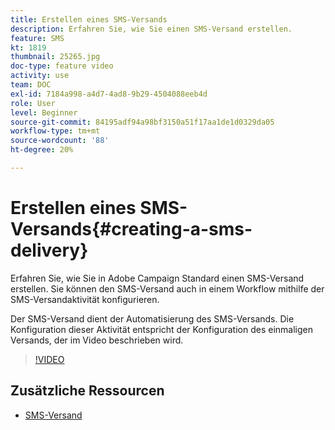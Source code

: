 ```yaml
---
title: Erstellen eines SMS-Versands
description: Erfahren Sie, wie Sie einen SMS-Versand erstellen.
feature: SMS
kt: 1819
thumbnail: 25265.jpg
doc-type: feature video
activity: use
team: DOC
exl-id: 7184a998-a4d7-4ad8-9b29-4504088eeb4d
role: User
level: Beginner
source-git-commit: 84195adf94a98bf3150a51f17aa1de1d0329da05
workflow-type: tm+mt
source-wordcount: '88'
ht-degree: 20%

---
```


# Erstellen eines SMS-Versands{#creating-a-sms-delivery}

Erfahren Sie, wie Sie in Adobe Campaign Standard einen SMS-Versand erstellen. Sie können den SMS-Versand auch in einem Workflow mithilfe der SMS-Versandaktivität konfigurieren.

Der SMS-Versand dient der Automatisierung des SMS-Versands. Die Konfiguration dieser Aktivität entspricht der Konfiguration des einmaligen Versands, der im Video beschrieben wird.

>[!VIDEO](https://video.tv.adobe.com/v/25265/?quality=12)

## Zusätzliche Ressourcen

* [SMS-Versand](https://experienceleague.adobe.com/docs/campaign-standard/using/managing-processes-and-data/channel-activities/sms-delivery.html?lang=en)
